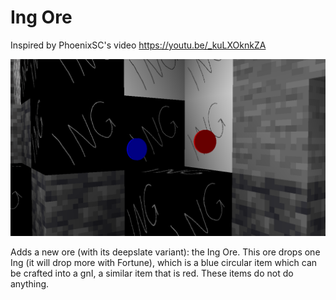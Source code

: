# Ing Ore

Inspired by PhoenixSC's video https://youtu.be/_kuLXOknkZA

![Ing Ore and Deepslate Ing Ore, along side the Ing and gnI items](showcase.png)

Adds a new ore (with its deepslate variant): the Ing Ore. This ore drops one Ing (it will drop more with Fortune), which is a blue circular item which can be crafted into a gnI, a similar item that is red. These items do not do anything.